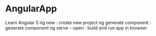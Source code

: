 # AngularApp
Learn Angular 5
ng new <project-name> : create new project
ng generate component <component-name> : generate component
ng serve --open : build and run app in browser
